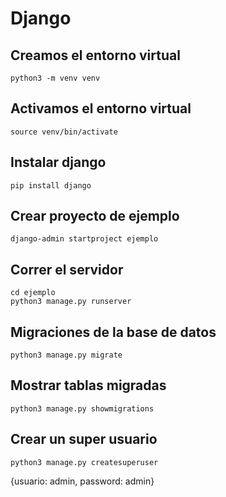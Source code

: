 # Django

## Creamos el entorno virtual
````
python3 -m venv venv
````
## Activamos el entorno virtual
````
source venv/bin/activate
````

## Instalar django
````
pip install django
````
## Crear proyecto de ejemplo

````
django-admin startproject ejemplo
`````

## Correr el servidor

````
cd ejemplo
python3 manage.py runserver
````

## Migraciones de la base de datos

````
python3 manage.py migrate  
````

## Mostrar tablas migradas

````
python3 manage.py showmigrations
````

## Crear un super usuario
````
python3 manage.py createsuperuser
````
{usuario: admin, password: admin}